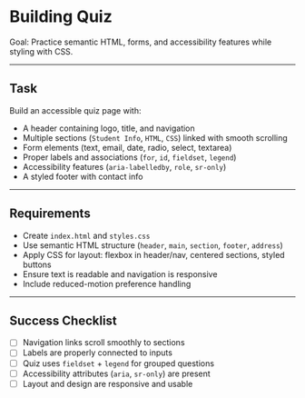 # Building Quiz

Goal: Practice semantic HTML, forms, and accessibility features while styling with CSS.

---

## Task
Build an accessible quiz page with:
- A header containing logo, title, and navigation  
- Multiple sections (`Student Info`, `HTML`, `CSS`) linked with smooth scrolling  
- Form elements (text, email, date, radio, select, textarea)  
- Proper labels and associations (`for`, `id`, `fieldset`, `legend`)  
- Accessibility features (`aria-labelledby`, `role`, `sr-only`)  
- A styled footer with contact info  

---

## Requirements
- Create `index.html` and `styles.css`  
- Use semantic HTML structure (`header`, `main`, `section`, `footer`, `address`)  
- Apply CSS for layout: flexbox in header/nav, centered sections, styled buttons  
- Ensure text is readable and navigation is responsive  
- Include reduced-motion preference handling  

---

## Success Checklist
- [ ] Navigation links scroll smoothly to sections  
- [ ] Labels are properly connected to inputs  
- [ ] Quiz uses `fieldset` + `legend` for grouped questions  
- [ ] Accessibility attributes (`aria`, `sr-only`) are present  
- [ ] Layout and design are responsive and usable  
